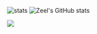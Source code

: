 
![stats](https://github-readme-stats.vercel.app/api/top-langs/?username=JeelRajodiya&hide=html,jupyter%20notebook&langs_count=15&layout=compact&theme=radical&hide_border=true)
![Zeel's GitHub stats](https://github-readme-stats.vercel.app/api?username=JeelRajodiya&count_private=true&include_all_commits=true&hide_border=true&show_icons=true&count_private=true&theme=radical)

![](https://komarev.com/ghpvc/?username=your-JeelRajodiya) 
<!-- [![wakatime](https://wakatime.com/badge/user/cef5ab56-b2e8-4d44-b0b1-460f56ab6126.svg)](https://wakatime.com/@cef5ab56-b2e8-4d44-b0b1-460f56ab6126) -->

